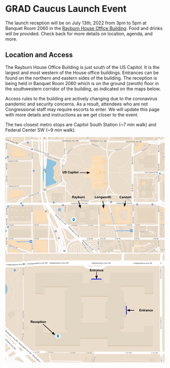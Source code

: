 # GRAD Caucus Launch Event

The launch reception will be on July 13th, 2022 from 3pm to 5pm at Banquet Room 2060 in the [Rayburn House Office Building](https://goo.gl/maps/aM972iwiLaS4fxi56). Food and drinks will be provided. Check back for more details on location, agenda, and more.

## Location and Access

The Rayburn House Office Building is just south of the US Capitol. It is the largest and most western of the House office buildings. Entrances can be found on the northern and eastern sides of the building. The reception is being held in Banquet Room 2060 which is on the ground (zeroth) floor in the southwestern corridor of the building, as indicated on the maps below.

Access rules to the building are actively changing due to the coronavirus pandemic and security concerns. As a result, attendees who are not Congressional staff may require escorts to enter. We will update this page with more details and instructions as we get closer to the event.

The two closest metro stops are Capitol South Station (~7 min walk) and Federal Center SW (~9 min walk).

<img style="float: center;" width=600 src="/docs/assets/launch_reception_map1.png">

<img style="float: center;" width=600 src="/docs/assets/launch_reception_map2.png">
